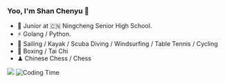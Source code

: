 ### Yoo, I'm Shan Chenyu 👋

- 🍻 Junior at 🇨🇳 Ningcheng Senior High School.
- ⚡ Golang / Python.
- 🏃 Sailing / Kayak / Scuba Diving / Windsurfing / Table Tennis / Cycling
- 🥋 Boxing / Tai Chi
- ♟ Chinese Chess / Chess 

![](https://github-readme-stats.vercel.app/api?username=ischenyu)
![Coding Time](https://github-readme-stats.hackclub.dev/api/wakatime?username=11837&api_domain=hackatime.hackclub.com&&custom_title=Hackatime+Stats&layout=compact&cache_seconds=0&langs_count=8&theme=default)
